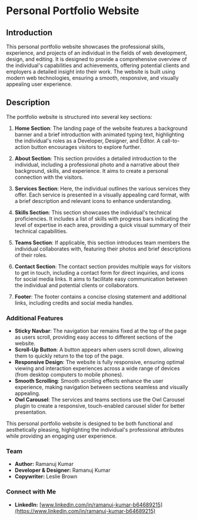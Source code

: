 # Personal Portfolio Website

## Introduction

This personal portfolio website showcases the professional skills, experience, and projects of an individual in the fields of web development, design, and editing. It is designed to provide a comprehensive overview of the individual's capabilities and achievements, offering potential clients and employers a detailed insight into their work. The website is built using modern web technologies, ensuring a smooth, responsive, and visually appealing user experience.

## Description

The portfolio website is structured into several key sections:

1. **Home Section**: The landing page of the website features a background banner and a brief introduction with animated typing text, highlighting the individual's roles as a Developer, Designer, and Editor. A call-to-action button encourages visitors to explore further.

2. **About Section**: This section provides a detailed introduction to the individual, including a professional photo and a narrative about their background, skills, and experience. It aims to create a personal connection with the visitors.

3. **Services Section**: Here, the individual outlines the various services they offer. Each service is presented in a visually appealing card format, with a brief description and relevant icons to enhance understanding.

4. **Skills Section**: This section showcases the individual's technical proficiencies. It includes a list of skills with progress bars indicating the level of expertise in each area, providing a quick visual summary of their technical capabilities.

5. **Teams Section**: If applicable, this section introduces team members the individual collaborates with, featuring their photos and brief descriptions of their roles.

6. **Contact Section**: The contact section provides multiple ways for visitors to get in touch, including a contact form for direct inquiries, and icons for social media links. It aims to facilitate easy communication between the individual and potential clients or collaborators.

7. **Footer**: The footer contains a concise closing statement and additional links, including credits and social media handles.

### Additional Features

- **Sticky Navbar**: The navigation bar remains fixed at the top of the page as users scroll, providing easy access to different sections of the website.
- **Scroll-Up Button**: A button appears when users scroll down, allowing them to quickly return to the top of the page.
- **Responsive Design**: The website is fully responsive, ensuring optimal viewing and interaction experiences across a wide range of devices (from desktop computers to mobile phones).
- **Smooth Scrolling**: Smooth scrolling effects enhance the user experience, making navigation between sections seamless and visually appealing.
- **Owl Carousel**: The services and teams sections use the Owl Carousel plugin to create a responsive, touch-enabled carousel slider for better presentation.

This personal portfolio website is designed to be both functional and aesthetically pleasing, highlighting the individual's professional attributes while providing an engaging user experience.

### Team
- **Author:** Ramanuj Kumar
- **Developer & Designer:** Ramanuj Kumar
- **Copywriter:** Leslie Brown

### Connect with Me
- **LinkedIn:** [www.linkedin.com/in/ramanuj-kumar-b64689215](https://www.linkedin.com/in/ramanuj-kumar-b64689215)
